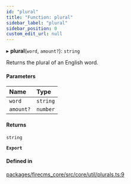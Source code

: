 ```yaml
---
id: "plural"
title: "Function: plural"
sidebar_label: "plural"
sidebar_position: 0
custom_edit_url: null
---
```


▸ **plural**(`word`, `amount?`): `string`

Returns the plural of an English word.

#### Parameters

| Name | Type |
| :------ | :------ |
| `word` | `string` |
| `amount?` | `number` |

#### Returns

`string`

**`Export`**

#### Defined in

[packages/firecms_core/src/core/util/plurals.ts:9](https://github.com/FireCMSco/firecms/blob/d45f3739/packages/firecms_core/src/core/util/plurals.ts#L9)
